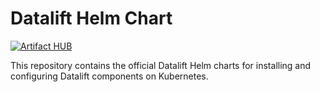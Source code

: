 # Datalift Helm Chart
[![Artifact HUB](https://img.shields.io/endpoint?url=https://artifacthub.io/badge/repository/datalift)](https://artifacthub.io/packages/search?page=1&org=datalift)

This repository contains the official Datalift Helm charts for installing
and configuring Datalift components on Kubernetes.
